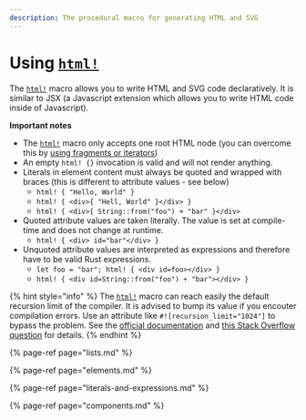 ```yaml
---
description: The procedural macro for generating HTML and SVG
---
```


# Using [`html!`](https://docs.rs/yew/0.16.2/yew/macro.html.html)

The [`html!`](https://docs.rs/yew/0.16.2/yew/macro.html.html) macro allows you to write HTML and SVG code declaratively. It is similar to JSX \(a Javascript extension which allows you to write HTML code inside of Javascript\).

**Important notes**

- The [`html!`](https://docs.rs/yew/0.16.2/yew/macro.html.html) macro only accepts one root HTML node (you can overcome this by [using fragments or iterators](lists.md))
- An empty `html! {}` invocation is valid and will not render anything.
- Literals in element content must always be quoted and wrapped with braces (this is different to attribute values - see below)
  * `html! { "Hello, World" }`
  * `html! { <div>{ "Hell, World" }</div> }`
  * `html! { <div>{ String::from("foo") + "bar" }</div>`
- Quoted attribute values are taken literally. The value is set at compile-time and does not change at runtime.
  * `html! { <div> id="bar"</div> }`
- Unquoted attribute values are interpreted as expressions and therefore have to be valid Rust expressions.
  * `let foo = "bar"; html! { <div id=foo></div> }`
  * `html! { <div id=String::from("foo") + "bar"></div> }`

{% hint style="info" %}
The [`html!`](https://docs.rs/yew/0.16.2/yew/macro.html.html) macro can reach easily the default recursion limit of the compiler. It is advised to bump its value if you encouter compilation errors. Use an attribute like `#![recursion_limit="1024"]` to bypass the problem. See the [official documentation](https://doc.rust-lang.org/reference/attributes/limits.html#the-recursion_limit-attribute) and [this Stack Overflow question](https://stackoverflow.com/questions/27454761/what-is-a-crate-attribute-and-where-do-i-add-it) for details.
{% endhint %}

{% page-ref page="lists.md" %}

{% page-ref page="elements.md" %}

{% page-ref page="literals-and-expressions.md" %}

{% page-ref page="components.md" %}
